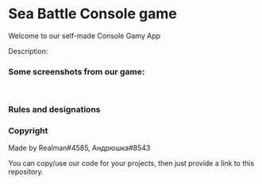 <h1>Sea Battle Console game</h1>

<p>Welcome to our self-made Console Gamу App</p>

<section>
  <p>Description:</p>
  
</section>
<section>
  <h3>Some screenshots from our game:</h3>
  <img/>
  <img/>
  <img/>
</section>

<section>
  <h3>Rules and designations</h3>
</section>

<section>
  <h3>Copyright</h3>
  <p>Made by Realman#4585, Андрюшка#8543</p>
  <p>You can copy/use our code for your projects, then just provide a link to this repository.</p>
</section>
